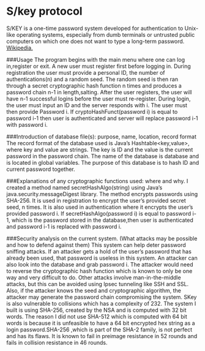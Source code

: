 # S/key protocol
S/KEY is a one-time password system developed for authentication to Unix-like operating systems, especially from dumb terminals or untrusted public computers on which one does not want to type a long-term password. [Wikipedia.](https://en.wikipedia.org/wiki/S/KEY)

###Usage
The program begins with the main menu where one can log in,register or exit. A new user must register first before logging in. During registration the user must provide a personal ID, the number of authentications(n) and a random seed. The random seed is then ran through a secret cryptographic hash function n times and produces a password chain n-1 in length,salting. After the user registers, the user will have n-1 successful logins before the user must re-register. During login, the user must input an ID and the server responds with i. The user must then provide Password i. If cryptoHashFunct(password i) is equal to password i-1 then user is authenticated and server will replace password i-1 with password i.

###Introduction of database file(s): purpose, name, location, record format
The record format of the database used is Java’s Hashtable<key,value>, where key and value are strings. The key is ID and the value is the current password in the password chain. The name of the database is database and is located in global variables. The purpose of this database is to hash ID and current password together.

###Explanations of any cryptographic functions used: where and why.
I created a method named secretHashAlgo(string) using Java’s java.security.messageDigest library. The method encrypts passwords using SHA-256. It is used in registration to encrypt the user’s provided secret seed, n times. It is also used in authentication where it encrypts the user’s provided password i. If secretHashAlgo(password i) is equal to password i-1, which is the password stored in the database,then user is authenticated and password i-1 is replaced with password i.

###Security analysis on the current system. (What attacks may be possible and how to defend against them)
This system can help deter password sniffing attacks. If an attacker gets a hold of the user’s password that has already been used, that password is useless in this system. An attacker can also look into the database and grab password i. The attacker would need to reverse the cryptographic hash function which is known to only be one way and very difficult to do. Other attacks involve man-in-the-middle attacks, but this can be avoided using Ipsec tunneling like SSH and SSL. Also, if the attacker knows the seed and cryptographic algorithm, the attacker may generate the password chain compromising the system. SKey is also vulnerable to collisions which has a complexity of 232. The system I built is using SHA-256, created by the NSA and is computed with 32 bit words. The reason I did not use SHA-512 which is computed with 64 bit words is because it is unfeasible to have a 64 bit encrypted hex string as a login password.SHA-256 ,which is part of the SHA-2 family, is not perfect and has its flaws. It is known to fail in preimage resistance in 52 rounds and fails in collision resistance in 46 rounds.

